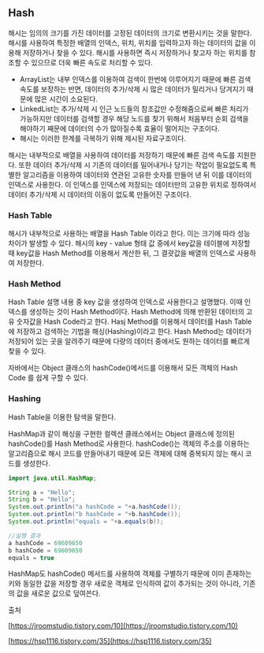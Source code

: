 
## Hash

해시는 임의의 크기를 가진 데이터를 고정된 데이터의 크기로 변환시키는 것을 말한다. 해시를 사용하여 특정한 배열의 인덱스, 위치, 위치를 입력하고자 하는 데이터의 값을 이용해 저장하거나 찾을 수 있다. 해시를 사용하면 즉시 저장하거나 찾고자 하는 위치를 참조할 수 있으므로 더욱 빠른 속도로 처리할 수 있다.

- ArrayList는 내부 인덱스를 이용하여 검색이 한번에 이루어지기 때문에 빠른 검색속도를 보장하는 반면, 데이터의 추가/삭제 시 많은 데이터가 밀리거나 당겨지기 때문에 많은 시간이 소요된다.
- LinkedList는 추가/삭제 시 인근 노드들의 참조값만 수정해줌으로써 빠른 처리가 가능하지만 데이터를 검색할 경우 해당 노드를 찾기 위해서 처음부터 순회 검색을 해야하기 째문에 데이터의 수가 많아질수록 효율이 떨어지는 구조이다.
- 해시는 이러한 한계를 극복하기 위해 제시된 자료구조이다.

해시는 내부적으로 배열을 사용하여 데이터를 저장하기 때문에 빠른 검색 속도를 지원한다. 또한 데이터 추가/삭제 시 기존의 데이터를 밀어내거나 당기는 작업이 필요없도록 특별한 알고리즘을 이용하여 데이터와 연관된 고유한 숫자를 만들어 낸 뒤 이를 데이터의 인덱스로 사용한다. 이 인덱스를 인덱스에 저장되는 데이터만의 고유한 위치로 정하여서 데이터 추가/삭제 시 데이터의 이동이 없도록 만들어진 구조이다. 

### Hash Table

해시가 내부적으로 사용하는 배열을 Hash Table 이라고 한다. 이는 크기에 따라 성능 차이가 발생할 수 있다. 해시의 key - value 형태 값 중에서 key값을 테이블에 저장할 때 key값을 Hash Method를 이용해서 계산한 뒤, 그 결괏값을 배열의 인덱스로 사용하여 저장한다.

### Hash Method

Hash Table 설명 내용 중 key 값을 생성하여 인덱스로 사용한다고 설명했다. 이때 인덱스를 생성하는 것이 Hash Method이다. Hash Method에 의해 반환된 데이터의 고유 숫자값을 Hash Code라고 한다. Hasj Method를 이용해서 데이터를 Hash Table에 저장하고 검색하는 기법을 해싱(Hashing)이라고 한다. Hash Method는 데이터가 저장되어 있는 곳을 알려주기 때문에 다량의 데이터 중에서도 원하는 데이터를 빠르게 찾을 수 있다.

자바에서는 Object 클래스의 hashCode()메서드를 이용해서 모든 객체의 Hash Code 를 쉽게 구할 수 있다. 

### Hashing

Hash Table을 이용한 탐색을 말한다.

HashMap과 같이 해싱을 구현한 컬렉션 클래스에서는 Object 클래스에 정의된 hashCode()를 Hash Method로 사용한다. hashCode()는 객체의 주소를 이용하는 알고리즘으로 해시 코드를 만들어내기 때문에 모든 객체에 대해 중복되지 않는 해시 코드를 생성한다.

```java
import java.util.HashMap;

String a = "Hello";
String b = "Hello";
System.out.println("a hashCode = "+a.hashCode());
System.out.println("b hashCode = "+b.hashCode());
System.out.println("equals = "+a.equals(b));

//실행 결과
a hashCode = 69609650
b hashCode = 69609650
equals = true
```

HashMap도 hashCode() 메서드를 사용하여 객체를 구별하기 때문에 이미 존재하는 키와 동일한 값을 저장할 경우 새로운 객체로 인식하여 값이 추가되는 것이 아니라, 기존의 값을 새로운 값으로 덮여쓴다.

출처

[https://jroomstudio.tistory.com/10](https://jroomstudio.tistory.com/10)

[https://hsp1116.tistory.com/35](https://hsp1116.tistory.com/35)
